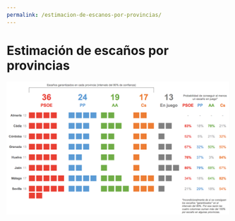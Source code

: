 ```yaml
---
permalink: /estimacion-de-escanos-por-provincias/
---
```

# Estimación de escaños por provincias

![](/images/2018_andalucia_election_forecast/2018.11.22_provincias.png)